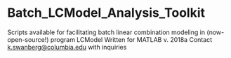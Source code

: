 # Batch_LCModel_Analysis_Toolkit
Scripts available for facilitating batch linear combination modeling in (now-open-source!) program LCModel 
Written for MATLAB v. 2018a
Contact k.swanberg@columbia.edu with inquiries
